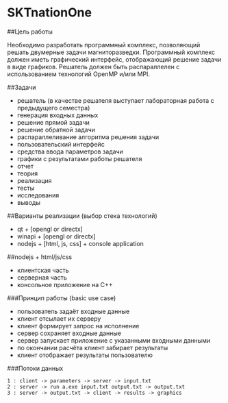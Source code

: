 # SKTnationOne

##Цель работы

Необходимо разработать программный комплекс, позволяющий решать двумерные задачи магниторазведки.
Программный комплекс должен иметь графический интерфейс, отображающий решение задачи в виде графиков.
Решатель должен быть распараллелен с использованием технологий OpenMP и/или MPI.

##Задачи
- решатель (в качестве решателя выступает лабораторная работа с предыдущего семестра)
 - генерация входных данных
 - решение прямой задачи
 - решение обратной задачи
 - распараллеливание алгоритма решения задачи
- пользовательский интерфейс
 - средства ввода параметров задачи
 - графики с результатами работы решателя
- отчет
 - теория
 - реализация
 - тесты
 - исследования
 - выводы

##Варианты реализации (выбор стека технологий)
- qt + [opengl or directx]
- winapi + [opengl or directx]
- nodejs + [html, js, css] + console application

##nodejs + html/js/css
- клиентская часть
- серверная часть 
- консольное приложение на С++

###Принцип работы (basic use case)
- пользователь задаёт входные данные
- клиент отсылает их серверу
- клиент формирует запрос на исполнение
- сервер сохраняет входные данные
- сервер запускает приложение с указанными входными данными
- по окончании расчёта клиент забирает результаты
- клиент отображает результаты пользователю

###Потоки данных
```
1 : client -> parameters -> server -> input.txt
2 : server -> run a.exe input.txt output.txt -> output.txt
3 : server -> output.txt -> client -> results -> graphics
```
